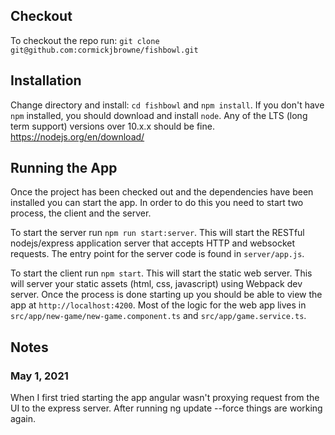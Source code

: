 ## Checkout

To checkout the repo run: `git clone git@github.com:cormickjbrowne/fishbowl.git`

## Installation

Change directory and install:
`cd fishbowl` and `npm install`. If you don't have `npm` installed, you should download and install `node`. Any of the LTS (long term support) versions over 10.x.x should be fine. https://nodejs.org/en/download/

## Running the App

Once the project has been checked out and the dependencies have been installed you can start the app. In order to do this you need to start two process, the client and the server.

To start the server run `npm run start:server`. This will start the RESTful nodejs/express application server that accepts HTTP and websocket requests. The entry point for the server code is found in `server/app.js`.

To start the client run `npm start`. This will start the static web server. This will server your static assets (html, css, javascript) using Webpack dev server. Once the process is done starting up you should be able to view the app at `http://localhost:4200`. Most of the logic for the web app lives in `src/app/new-game/new-game.component.ts` and `src/app/game.service.ts`.

## Notes

### May 1, 2021

When I first tried starting the app angular wasn't proxying request from the UI to the express server. After running ng update --force things are working again.
